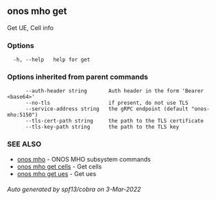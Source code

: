 ## onos mho get

Get UE, Cell info

### Options

```
  -h, --help   help for get
```

### Options inherited from parent commands

```
      --auth-header string       Auth header in the form 'Bearer <base64>'
      --no-tls                   if present, do not use TLS
      --service-address string   the gRPC endpoint (default "onos-mho:5150")
      --tls-cert-path string     the path to the TLS certificate
      --tls-key-path string      the path to the TLS key
```

### SEE ALSO

* [onos mho](onos_mho.md)	 - ONOS MHO subsystem commands
* [onos mho get cells](onos_mho_get_cells.md)	 - Get cells
* [onos mho get ues](onos_mho_get_ues.md)	 - Get ues

###### Auto generated by spf13/cobra on 3-Mar-2022
